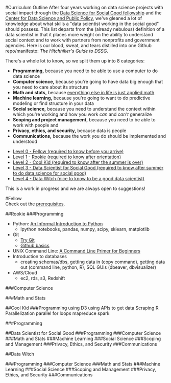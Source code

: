 #Curriculum Outline
After four years working on data science projects with social impact through the [Data Science for Social Good fellowship](http://dssg.uchicago.edu/) and the [Center for Data Science and Public Policy](http://dsapp.uchicago.edu/),  we've gleaned a lot of knowledge about what skills a "data scientist working in the social good" should possess. This list departs from the (already nebulous) definition of a data scientist in that it places more weight on the ability to understand social context and to work with partners from nonprofits and government agencies. Here is our blood, sweat, and tears distilled into one Github repo/manifesto: *The Hitchhiker's Guide to DSSG*.

There's a whole lot to know, so we split them up into 8 categories: 
- **Programming,** because you need to be able to use a computer to do data science
- **Computer science,** because you're going to have data big enough that you need to care about its structure
- **Math and stats,** because [everything else in life is just applied math](https://xkcd.com/435/)
- **Machine learning,** because you're going to want to do predictive modeling or find structure in your data 
- **Social science,** because you need to understand the context within which you're working and how you work *can* and *can't* generalize
- **Scoping and project management,** because you need to be able to work with people and  
- **Privacy, ethics, and security,** because data is people 
- **Communications,** because the work you do should be implemented and understood

*   [Level 0 - Fellow (required to know before you arrive)](#fellow)
*   [Level 1 - Rookie (required to know after orientation)](#rookie)
*   [Level 2 - Cool Kid (required to know after the summer is over)](#cool-kid)
*   [Level 3 - Data Scientist for Social Good (required to know after summer to do data science for social good)](#data-scientist-for-social-good)
*   [Level 4 - Data Witch (nice to know to be a good data scientist)](#data-witch)

This is a work in progress and we are always open to suggestions! 

#Fellow   
  Check out the [prerequisites](prerequisites/). 
   
##Rookie
###Programming
-   Python: [An Informal Introduction to Python](https://docs.python.org/2/tutorial/introduction.html)
    - Ipython notebooks, pandas, numpy, scipy, sklearn, matplotlib
-   Git
    -   [Try Git](http://try.github.com/)
    -   [Github basics](https://guides.github.com/activities/hello-world/)
-   UNIX Command Line: [A Command Line Primer for Beginners](http://lifehacker.com/5633909/who-needs-a-mouse-learn-to-use-the-command-line-for-almost-anything)
-   Introduction to databases
    - creating schemas/dbs, getting data in (copy command), getting data out (command line, python, R), SQL GUIs (dbeaver, dbvisualizer) 
- AWS/Cloud
    - ec2, rds, s3, Redshift

###Computer Science

###Math and Stats


##Cool Kid 
###Programming
using D3
using APIs to get data
Scraping
R
Parallelization
parallel for loops
mapreduce
spark

###Programming


##Data Scientist for Social Good
###Programming
###Computer Science
###Math and Stats
###Machine Learning
###Social Science
###Scoping and Management
###Privacy, Ethics, and Security 
###Communications

##Data Witch

###Programming
###Computer Science
###Math and Stats
###Machine Learning
###Social Science
###Scoping and Management
###Privacy, Ethics, and Security 
###Communications
